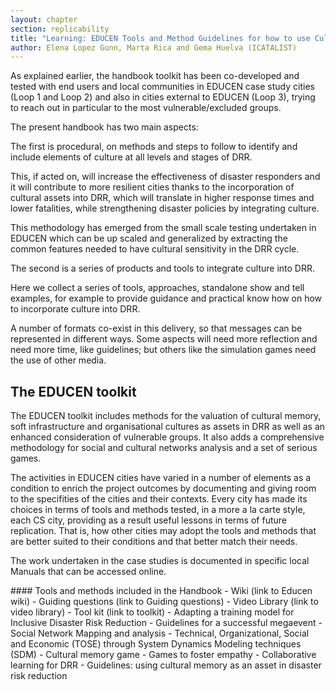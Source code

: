 ```yaml
---
layout: chapter
section: replicability
title: "Learning: EDUCEN Tools and Method Guidelines for how to use Culture as an asset"
author: Elena Lopez Gunn, Marta Rica and Gema Huelva (ICATALIST)
---
```

As explained earlier, the handbook toolkit has been co-developed and tested with end users and local communities in EDUCEN case study cities (Loop 1 and Loop 2) and also in cities external to EDUCEN (Loop 3), trying to reach out in particular to the most vulnerable/excluded groups.

The present handbook has two main aspects: 

The first is procedural, on methods and steps to follow to identify and include elements of culture at all levels and stages of DRR.

This, if acted on, will increase the effectiveness of disaster responders and it will contribute to more resilient cities thanks to the incorporation of cultural assets into DRR, which will translate in higher response times and lower fatalities, while strengthening disaster policies by integrating culture.

This methodology has emerged from the small scale testing undertaken in EDUCEN which can be up scaled and generalized by extracting the common features needed to have cultural sensitivity in the DRR cycle.

The second is a series of products and tools to integrate culture into DRR.

Here we collect a series of tools, approaches, standalone show and tell examples, for example to provide guidance and practical know how on how to incorporate culture into DRR.

A number of formats co-exist in this delivery, so that messages can be represented in different ways. Some aspects will need more reflection and need more time, like guidelines; but others like the simulation games need the use of other media. 

## The EDUCEN toolkit

The EDUCEN toolkit includes methods for the valuation of cultural memory, soft infrastructure and organisational cultures as assets in DRR as well as an enhanced consideration of vulnerable groups. It also adds a comprehensive methodology for social and cultural networks analysis and a set of serious games. 

The activities in EDUCEN cities have varied in a number of elements as a condition to enrich the project outcomes by documenting and giving room to the specifities of the cities and their contexts. Every city has made its choices in terms of tools and methods tested, in a more a la carte style, each CS city, providing as a result useful lessons in terms of future replication. That is, how other cities may adopt the tools and methods that are better suited to their conditions and that better match their needs. 

The work undertaken in the case studies is documented in specific local Manuals that can be accessed online.

<p class="highlight-start"></p>
#### Tools and methods included in the Handbook
- Wiki (link to Educen wiki)
- Guiding questions (link to Guiding questions)
- Video Library (link to video library)
- Tool kit (link to toolkit)
  - Adapting a training model for Inclusive Disaster Risk Reduction
  - Guidelines for a successful megaevent
  - Social Network Mapping and analysis
  - Technical, Organizational, Social and Economic (TOSE) through System Dynamics Modeling techniques (SDM)
  - Cultural memory game
  - Games to foster empathy
  - Collaborative learning for DRR
  - Guidelines: using cultural memory as an asset in disaster risk reduction

<p class="highlight-end"></p>